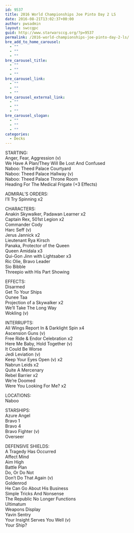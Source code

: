 ```yaml
---
id: 9537
title: 2016 World Championships Joe Pinto Day 2 LS
date: 2016-08-21T13:02:37+00:00
author: pwsadmin
layout: swccgpc
guid: http://www.starwarsccg.org/?p=9537
permalink: /2016-world-championships-joe-pinto-day-2-ls/
bre_add_to_home_carousel:
  - ""
  - ""
  - ""
bre_carousel_title:
  - ""
  - ""
  - ""
bre_carousel_link:
  - ""
  - ""
  - ""
bre_carousel_external_link:
  - ""
  - ""
  - ""
bre_carousel_slogan:
  - ""
  - ""
  - ""
categories:
  - Decks
---
```

STARTING:  
Anger, Fear, Aggression (v)  
We Have A Plan/They Will Be Lost And Confused  
Naboo: Theed Palace Courtyard  
Naboo: Theed Palace Hallway (v)  
Naboo: Theed Palace Throne Room  
Heading For The Medical Frigate (+3 Effects)

ADMIRAL&#8217;S ORDERS:  
I&#8217;ll Try Spinning x2

CHARACTERS:  
Anakin Skywalker, Padawan Learner x2  
Captain Rex, 501st Legion x2  
Commander Cody  
Harc Seff (v)  
Jerus Jannick x2  
Lieutenant Rya Kirsch  
Panaka, Protector of the Queen  
Queen Amidala x3  
Qui-Gon Jinn with Lightsaber x3  
Ric Olie, Bravo Leader  
Sio Bibble  
Threepio with His Part Showing

EFFECTS:  
Disarmed  
Get To Your Ships  
Ounee Taa  
Projection of a Skywalker x2  
We&#8217;ll Take The Long Way  
Wokling (v)

INTERRUPTS:  
All Wings Report In & Darklight Spin x4  
Ascension Guns (v)  
Free Ride & Endor Celebration x2  
Here Me Baby, Hold Together (v)  
It Could Be Worse  
Jedi Leviation (v)  
Keep Your Eyes Open (v) x2  
Nabrun Leids x2  
Quite A Mercenary  
Rebel Barrier x2  
We&#8217;re Doomed  
Were You Looking For Me? x2

LOCATIONS:  
Naboo

STARSHIPS:  
Azure Angel  
Bravo 1  
Bravo 4  
Bravo Fighter (v)  
Overseer

DEFENSIVE SHIELDS:  
A Tragedy Has Occurred  
Affect Mind  
Aim High  
Battle Plan  
Do, Or Do Not  
Don&#8217;t Do That Again (v)  
Goldenrod  
He Can Go About His Business  
Simple Tricks And Nonsense  
The Republic No Longer Functions  
Ultimatum  
Weapons Display  
Yavin Sentry  
Your Insight Serves You Well (v)  
Your Ship?